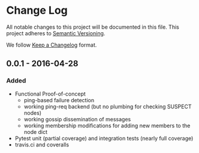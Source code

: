 # Change Log
All notable changes to this project will be documented in this file.
This project adheres to [Semantic Versioning](http://semver.org/).

We follow [Keep a Changelog](http://keepachangelog.com/) format.

## 0.0.1 - 2016-04-28
### Added
- Functional Proof-of-concept
  * ping-based failure detection
  * working ping-req backend (but no plumbing for checking SUSPECT nodes)
  * working gossip dissemination of messages
  * working membership modifications for adding new members to the node dict
- Pytest unit (partial coverage) and integration tests (nearly full coverage)
- travis.ci and coveralls
